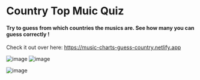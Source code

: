# Country Top Muic Quiz

#### Try to guess from which countries the musics are. See how many you can guess correctly ! 

Check it out over here: https://music-charts-guess-country.netlify.app

![image](https://github.com/Tim-mhn/country-top-music-quiz/assets/43582134/6f111e40-546b-48d3-901e-420771b0b7fd)
![image](https://github.com/Tim-mhn/country-top-music-quiz/assets/43582134/7186643c-a8d5-4546-97af-ae2472c53d3e)

![image](https://github.com/Tim-mhn/country-top-music-quiz/assets/43582134/0aa0d4bb-a826-4c41-b866-532214862479)

